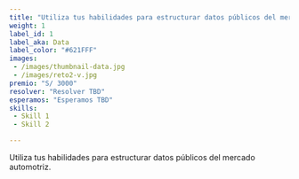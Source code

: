 ```yaml
---
title: "Utiliza tus habilidades para estructurar datos públicos del mercado automotriz."
weight: 1
label_id: 1
label_aka: Data
label_color: "#621FFF"
images:
 - /images/thumbnail-data.jpg
 - /images/reto2-v.jpg
premio: "S/ 3000"
resolver: "Resolver TBD"
esperamos: "Esperamos TBD"
skills:
 - Skill 1
 - Skill 2

---
```


Utiliza tus habilidades para estructurar datos públicos del mercado automotriz.
